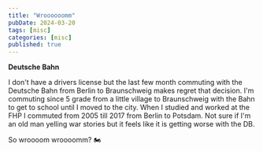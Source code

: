 ```yaml
---
title: "Wroooooomm"
pubDate: 2024-03-20
tags: [misc]
categories: [misc]
published: true
---
```


**Deutsche Bahn**

I don't have a drivers license but the last few month commuting with the Deutsche Bahn from Berlin to Braunschweig makes regret that decision.
I'm commuting since 5 grade from a little village to Braunschweig with the Bahn to get to school until I moved to the city. When I studied and worked at the FHP I commuted from 2005 till 2017 from Berlin to Potsdam.
Not sure if I'm an old man yelling war stories but it feels like it is getting worse with the DB.

So wroooom wroooomm? 🏍️
